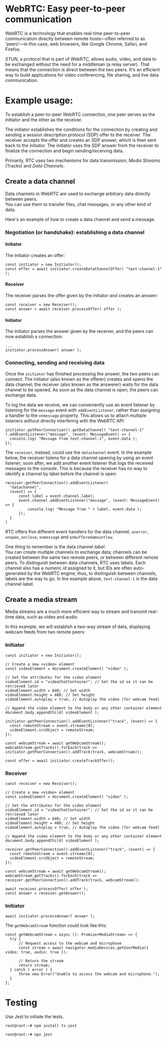# WebRTC: Easy peer-to-peer communication

WebRTC is a technology that enables real-time peer-to-peer communication directly between remote 
hosts—often referred to as 'peers'—in this case, web browsers, like Google Chrome, Safari, and Firefox.

_STUN_, a protocol that is part of WebRTC, allows audio, video, and data to be exchanged without the need for a
middleman (a relay server). That means that the connection is direct between the two peers.
It's an efficient way to build applications for video conferencing, file sharing, and live data communication.

# Example usage:

To establish a peer-to-peer WebRTC connection, one peer serves as the initiator and the other as the receiver.

The initiator establishes the conditions for the connection by creating and sending a session description protocol
(SDP) offer to the receiver. The receiver accepts the offer and creates an SDP answer, which is then sent back
to the initiator. The initiator uses the SDP answer from the receiver to finalize the connection and begin
sending/receiving data.

Primarily, RTC uses two mechanisms for data transmission, *Media Streams* (Tracks) and *Data Channels*.

## Create a data channel

Data channels in WebRTC are used to exchange arbitrary data directly between peers.  
You can use them to transfer files, chat messages, or any other kind of data.

Here's an example of how to create a data channel and send a message.

### Negotiation (or handshake): establishing a data channel

#### Initiator

The initiator creates an offer:

    const initiator = new Initiator(); 
    const offer = await initiator.createDataChannelOffer( "text-channel-1" );  

#### Receiver

The receiver parses the offer given by the initiator and creates an answer:

    const receiver = new Receiver();
    const answer = await receiver.processOffer( offer ); 

#### Initiator

The initiator parses the answer given by the receiver, and the peers can now establish a connection:

    ...
    initiator.processAnswer( answer );

### Connecting, sending and receiving data

Once the `initiator` has finished processing the answer, the two peers can connect.
The initiator (also known as the offerer) creates and opens the data channel;
the receiver (also known as the answerer) waits for the data channel to be opened.
As soon as the data channel is open, the peers can exchange data.

To log the data we receive, we can conveniently use an event listener by listening for the `message` event
with `addEventListener`, rather than assigning a handler to the `onmessage` property.
This allows us to attach multiple listeners without directly interfering with the WebRTC API:

    initiator.getPeerConnection().getDataChannel( "text-channel-1" ).addEventListener("message", (event: MessageEvent) => {  
      console.log( "Message from text-channel-1", event.data );  
    });

The `receiver`, instead, could use the `datachannel` event.
In the example below, the receiver listens for a data channel opening by using an event listener;
soon after, we add another event listener that logs the received messages to the console.
This is because the receiver has no way to identify a channel by label before the channel is open:

    receiver.getPeerConnection().addEventListener(  
      "datachannel",  
      (event) => {
	      const label = event.channel.label;
	      event.channel.addEventListener("message", (event: MessageEvent) => {  
		      console.log( "Message from " + label, event.data );  
	      });  
      }  
    )


RTC offers five different event handlers for the data channel, `onerror`, `onopen`, `onclose`, `onmessage` and `onbufferedamountlow`.

One thing to remember is the data channel _label_.  
You can create multiple channels to exchange data; channels can be created between the same two remote peers, or between different remote peers. To distinguish between data channels, RTC uses labels. Each channel also has a numeric _id_ assigned to it, but IDs are often auto-generated by the WebRTC engine; thus, to distinguish between channels, labels are the way to go. In the example above, `text-channel-1` is the data channel label.

## Create a media stream

Media streams are a much more efficient way to stream and transmit real-time data, such as video and audio.

In this example, we will establish a two-way stream of data, displaying webcam feeds from two remote peers:

### Initiator

    const initiator = new Initiator();  
     
    // Create a new <video> element  
    const videoElement = document.createElement( "video" );  
    
    // Set the attributes for the video element  
    videoElement.id = "videoChatContainer"; // Set the id so it can be retrieved later  
    videoElement.width = 640; // Set width  
    videoElement.height = 480; // Set height  
    videoElement.autoplay = true; // Autoplay the video (for webcam feed)  
      
    // Append the video element to the body or any other container element
    document.body.appendChild( videoElement );  
      
    initiator.getPeerConnection().addEventListener("track", (event) => {  
      const remoteStream = event.streams[0];  
      videoElement.srcObject = remoteStream;  
    });  
      
    const webcamStream = await getWebcamStream();  
    webcamStream.getTracks().forEach(track => initiator.getPeerConnection().addTrack(track, webcamStream));  
      
    const offer = await initiator.createTrackOffer();

### Receiver

    const receiver = new Receiver();  
      
    // Create a new <video> element  
    const videoElement = document.createElement( "video" );  
    
    // Set the attributes for the video element  
    videoElement.id = "videoChatContainer"; // Set the id so it can be retrieved later  
    videoElement.width = 640; // Set width  
    videoElement.height = 480; // Set height  
    videoElement.autoplay = true; // Autoplay the video (for webcam feed)  
      
    // Append the video element to the body or any other container element
    document.body.appendChild( videoElement );  
      
    receiver.getPeerConnection().addEventListener("track", (event) => {  
      const remoteStream = event.streams[0];  
      videoElement.srcObject = remoteStream;  
    });  
      
    const webcamStream = await getWebcamStream();  
    webcamStream.getTracks().forEach(track => receiver.getPeerConnection().addTrack(track, webcamStream));  
      
    await receiver.processOffer( offer );  
    const answer = receiver.getAnswer();

### Initiator

    await initiator.processAnswer( answer );


The `getWebcamStream` function could look like this:

    const getWebcamStream = async (): Promise<MediaStream> => {  
      try {  
	      // Request access to the webcam and microphone  
	      const stream = await navigator.mediaDevices.getUserMedia({ video: true, audio: true });  
      
	      // Return the stream  
	      return stream;  
      } catch ( error ) {  
	      throw new Error("Unable to access the webcam and microphone.");  
      }  
    };

# Testing

Use Jest to initiate the tests.

    root@root:~# npm install ts-jest

    root@root:~# npx jest